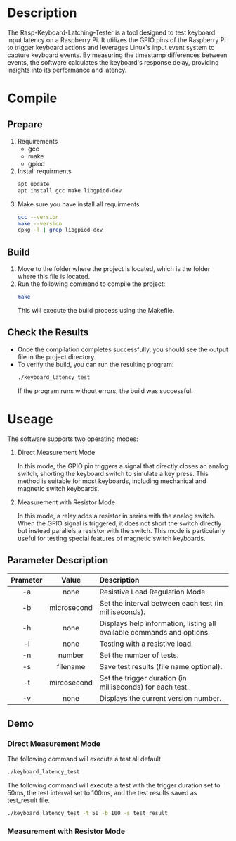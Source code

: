 # Description
The Rasp-Keyboard-Latching-Tester is a tool designed to test keyboard input latency on a Raspberry Pi. It utilizes the GPIO pins of the Raspberry Pi to trigger keyboard actions and leverages Linux's input event system to capture keyboard events. By measuring the timestamp differences between events, the software calculates the keyboard's response delay, providing insights into its performance and latency.
# Compile
## Prepare
1. Requirements
   - gcc 
   - make 
   - gpiod
2. Install requirments
    ```bash
    apt update
    apt install gcc make libgpiod-dev
    ```
3. Make sure you have install all requirments
    ```bash
    gcc --version
    make --version
    dpkg -l | grep libgpiod-dev
    ```
## Build
1. Move to the folder where the project is located, which is the folder where this file is located.
2. Run the following command to compile the project:
    ```bash
    make
    ```
    This will execute the build process using the Makefile.
## Check the Results
- Once the compilation completes successfully, you should see the output file in the project directory.
- To verify the build, you can run the resulting program:
  ```bash
  ./keyboard_latency_test
  ```
  If the program runs without errors, the build was successful.
# Useage
The software supports two operating modes:

1. Direct Measurement Mode
   
    In this mode, the GPIO pin triggers a signal that directly closes an analog switch, shorting the keyboard switch to simulate a key press. This method is suitable for most keyboards, including mechanical and magnetic switch keyboards.

2. Measurement with Resistor Mode
   
   In this mode, a relay adds a resistor in series with the analog switch. When the GPIO signal is triggered, it does not short the switch directly but instead parallels a resistor with the switch. This mode is particularly useful for testing special features of magnetic switch keyboards.

## Parameter Description
|Prameter|   Value   |Description|
|:------:|:---------:|:----------|
|   -a   |    none   |Resistive Load Regulation Mode.|
|   -b   |microsecond|Set the interval between each test (in milliseconds).|
|   -h   |    none   |Displays help information, listing all available commands and options.|
|   -l   |    none   |Testing with a resistive load.|
|   -n   |   number  |Set the number of tests.|
|   -s   |  filename |Save test results (file name optional).|
|   -t   |mircosecond|Set the trigger duration (in milliseconds) for each test.|
|   -v   |    none   |Displays the current version number.|

## Demo
### Direct Measurement Mode
The following command will execute a test all default

```bash
./keyboard_latency_test
```

The following command will execute a test with the trigger duration set to 50ms, the test interval set to 100ms, and the test results saved as test_result file.

```bash
./keyboard_latency_test -t 50 -b 100 -s test_result
```

### Measurement with Resistor Mode

#### 
